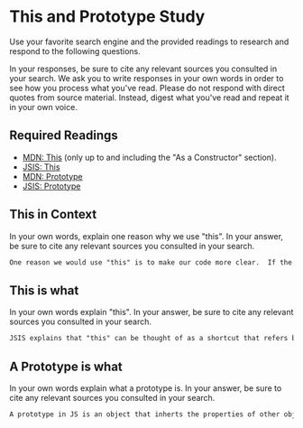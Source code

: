 # This and Prototype Study

Use your favorite search engine and the provided readings to research and
respond to the following questions.

In your responses, be sure to cite any relevant sources you consulted in your
search. We ask you to write responses in your own words in order to see how you
process what you've read. Please do not respond with direct quotes from source
material. Instead, digest what you've read and repeat it in your own voice.

## Required Readings

-   [MDN: This](https://developer.mozilla.org/en-US/docs/Web/JavaScript/Reference/Operators/this)
(only up to and including the "As a Constructor" section).
-   [JSIS: This](http://javascriptissexy.com/understand-javascripts-this-with-clarity-and-master-it/)
-   [MDN: Prototype](https://developer.mozilla.org/en-US/docs/Learn/JavaScript/Objects/Object_prototypes)
-   [JSIS: Prototype](http://javascriptissexy.com/javascript-prototype-in-plain-detailed-language/)

## This in Context

In your own words, explain one reason why we use "this". In your answer, be
sure to cite any relevant sources you consulted in your search.

```md
One reason we would use "this" is to make our code more clear.  If the object name is long the code can look bulky and can become confusing.
```

## This is what

In your own words explain "this".  In your answer, be
sure to cite any relevant sources you consulted in your search.

```md
JSIS explains that "this" can be thought of as a shortcut that refers back to the object.  "this" itself does not have a value until the function of the object is excecuted.
```

## A Prototype is what

In your own words explain what a prototype is.  In your answer, be
sure to cite any relevant sources you consulted in your search.

```md
A prototype in JS is an object that inherts the properties of other objects.  In JS there is prototype property and prototype attribute.  Prototype property is used when one object inherits properties from another object.  Prototype attribute is the characteristic of the object which describes the object's "parent".  (source: JSIS)
```
